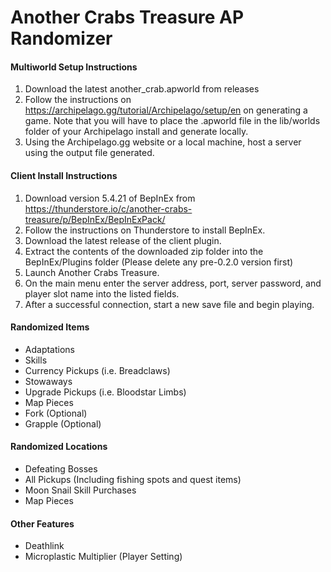 # Another Crabs Treasure AP Randomizer

#### Multiworld Setup Instructions
1) Download the latest another_crab.apworld from releases
2) Follow the instructions on https://archipelago.gg/tutorial/Archipelago/setup/en on generating a game. Note that you will have to place the .apworld file in the lib/worlds folder of your Archipelago install and generate locally.
3) Using the Archipelago.gg website or a local machine, host a server using the output file generated.

#### Client Install Instructions
1) Download version 5.4.21 of BepInEx from https://thunderstore.io/c/another-crabs-treasure/p/BepInEx/BepInExPack/ 
2) Follow the instructions on Thunderstore to install BepInEx.
3) Download the latest release of the client plugin.
4) Extract the contents of the downloaded zip folder into the BepInEx/Plugins folder (Please delete any pre-0.2.0 version first)
5) Launch Another Crabs Treasure.
6) On the main menu enter the server address, port, server password, and player slot name into the listed fields.
7) After a successful connection, start a new save file and begin playing.

#### Randomized Items
- Adaptations
- Skills
- Currency Pickups (i.e. Breadclaws)
- Stowaways
- Upgrade Pickups (i.e. Bloodstar Limbs)
- Map Pieces
- Fork (Optional)
- Grapple (Optional)

#### Randomized Locations
- Defeating Bosses
- All Pickups (Including fishing spots and quest items)
- Moon Snail Skill Purchases
- Map Pieces

#### Other Features
- Deathlink
- Microplastic Multiplier (Player Setting)